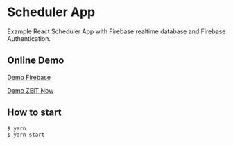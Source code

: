# Scheduler App
Example React Scheduler App with Firebase realtime database and Firebase Authentication.

## Online Demo
[Demo Firebase](https://thyahan-doctor-scheduler.firebaseapp.com)

[Demo ZEIT Now](https://scheduler-app.now.sh/)


## How to start
```
$ yarn
$ yarn start
```
